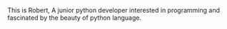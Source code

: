 This is Robert, A junior python developer interested in programming and fascinated by the beauty of python language.

<!---
robert-j1998/robert-j1998 is a ✨ special ✨ repository because its `README.md` (this file) appears on your GitHub profile.
You can click the Preview link to take a look at your changes.
--->
